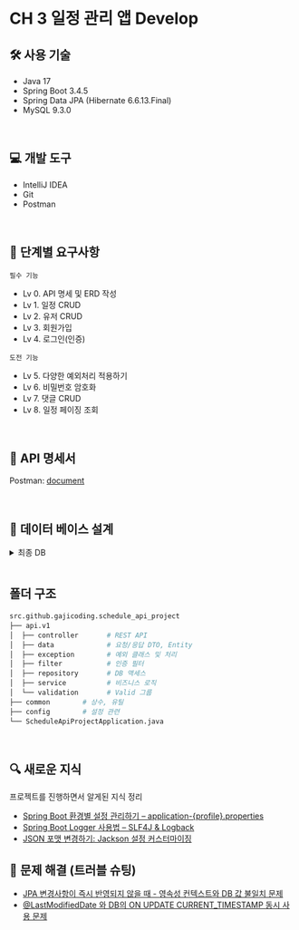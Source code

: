 # CH 3 일정 관리 앱 Develop

## 🛠 사용 기술
- Java 17
- Spring Boot 3.4.5
- Spring Data JPA (Hibernate 6.6.13.Final)
- MySQL 9.3.0
<br>

## 💻 개발 도구
- IntelliJ IDEA
- Git
- Postman

<br>

## 📝 단계별 요구사항
`필수 기능`
- Lv 0. API 명세 및 ERD 작성
- Lv 1. 일정 CRUD
- Lv 2. 유저 CRUD
- Lv 3. 회원가입
- Lv 4. 로그인(인증)

`도전 기능`
- Lv 5. 다양한 예외처리 적용하기
- Lv 6. 비밀번호 암호화
- Lv 7. 댓글 CRUD
- Lv 8. 일정 페이징 조회
<br>

## 📜 API 명세서
Postman: [document](https://documenter.getpostman.com/view/44635744/2sB2qaigm8)

<br>

## 🧮 데이터 베이스 설계
<details>
<summary>최종 DB</summary>

- 개념적 설계:
  - ![er](./images/er.png)
- 논리적 설계(ERD):
  - ![erd](./images/erd.png)
- 물리적 설계(SQL):
  - [schdule.sql](./schdule.sql)
  - ![erdE](./images/erdE.png)
</details>
<br>

## 폴더 구조
```bash
src.github.gajicoding.schedule_api_project
├── api.v1
│  ├── controller       # REST API
│  ├── data             # 요청/응답 DTO, Entity
│  ├── exception        # 예외 클래스 및 처리
│  ├── filter           # 인증 필터
│  ├── repository       # DB 액세스
│  ├── service          # 비즈니스 로직
│  └── validation       # Valid 그룹
├── common        # 상수, 유틸
├── config        # 설정 관련
└── ScheduleApiProjectApplication.java
```
<br>

## 🔍 새로운 지식
프로젝트를 진행하면서 알게된 지식 정리
- [Spring Boot 환경별 설정 관리하기 – application-{profile}.properties](https://gajicoding.tistory.com/350)
- [Spring Boot Logger 사용법 – SLF4J & Logback](https://gajicoding.tistory.com/351)
- [JSON 포맷 변경하기: Jackson 설정 커스터마이징](https://gajicoding.tistory.com/354)

## 🧰 문제 해결 (트러블 슈팅)
- [JPA 변경사항이 즉시 반영되지 않을 때 - 영속성 컨텍스트와 DB 값 불일치 문제](https://gajicoding.tistory.com/352)
- [@LastModifiedDate 와 DB의 ON UPDATE CURRENT_TIMESTAMP 동시 사용 문제](https://gajicoding.tistory.com/353)